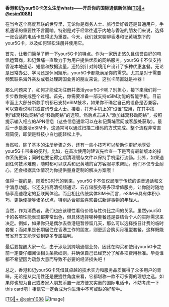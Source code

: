 **香港和记your5G卡怎么注册whats——开启你的国际通信新体验[[TG💪+ @esim1088](https://t.me/s/esim1088)]**

在当今这个高度互联的世界里，无论你是商务人士、旅行爱好者还是普通用户，手机通讯的重要性不言而喻。特别是对于经常往返于内地与香港的朋友们来说，选择一张合适的电话卡显得尤为重要。今天，我们就来聊聊香港和记黄埔旗下的your5G卡，以及如何轻松注册并使用它。

首先，让我们简单了解一下your5G卡的特点。作为一家历史悠久且信誉良好的电信运营商，和记黄埔一直致力于为用户提供优质的网络服务。your5G卡不仅支持香港本地通话、短信和数据流量，还特别针对跨境用户设计了多种优惠套餐。无论是日常办公、学习还是休闲娱乐，your5G卡都能满足你的需求。尤其是对于需要频繁联系海外亲友或者处理跨国业务的朋友来说，这张卡简直就是神器！

那么问题来了，如何才能成功注册并激活your5G卡呢？别担心，接下来我们将一步步教你完成整个过程。首先，你需要准备一部支持eSIM功能的智能手机。目前市面上大部分新款手机都已支持eSIM技术，如果你不确定自己的设备是否兼容，可以查看说明书或咨询专业人士。接着，打开手机上的“设置”应用，在其中找到“蜂窝移动网络”或“移动网络”的选项。然后点击进入“添加蜂窝移动网络”，按照提示输入相应的APN信息（这些信息通常可以在和记黄埔官网或客服处获取）。最后一步是激活eSIM卡，这通常可以通过扫描二维码的方式完成。整个流程非常直观简便，即使是科技小白也能轻松上手。

当然啦，除了基本的注册步骤之外，还有一些小技巧可以帮助你更好地享受your5G卡带来的便利。比如，在首次使用时建议先检查一下是否有最新版本的操作系统更新；同时也要记得定期清理缓存文件以保持手机运行流畅。此外，如果遇到任何技术难题，随时都可以联系和记黄埔的官方客服寻求帮助。他们不仅专业耐心，还会根据具体情况为你提供量身定制的解决方案哦！

值得一提的是，随着5G时代的到来，your5G卡不仅仅局限于传统的语音通话和文字消息功能。它还支持高清视频通话、云存储服务等多项增值服务，让你随时随地畅享高速稳定的互联网体验。而且相比传统实体SIM卡而言，eSIM卡具有体积小巧、更换便捷等诸多优点，特别适合那些喜欢尝试新鲜事物的年轻人。

当然，作为消费者，我们也应该理性看待价格与性价比之间的关系。虽然your5G卡的各项性能表现都非常出色，但具体选择哪种套餐还是要结合个人的实际需求来决定。例如，如果你只是偶尔去香港短暂停留几天，那么可以选择按日计费的临时套餐；而如果是长期居住在香港工作的朋友，则更适合购买月租型套餐，这样既能节省开支又能享受到更多专属福利。

最后要提醒大家一点，由于涉及到跨境通信业务，因此在购买和使用your5G卡之前一定要仔细阅读相关条款细则，并确保自己已经充分了解各项费用标准。毕竟谁都不希望因为疏忽大意而导致不必要的经济损失吧！

总之，香港和记your5G卡凭借其卓越的技术实力和服务品质赢得了众多用户的青睐。无论是从实用性还是便捷性角度来看，它都堪称一款不可多得的理想之选。如果你也想为自己或者家人朋友添置一张方便又实惠的国际电话卡，不妨考虑一下this card吧！相信它一定会成为你生活中不可或缺的好帮手。

[[TG💪+ @esim1088](https://t.me/s/esim1088) ![Image](https://i.postimg.cc/4NQfJmqS/Snipaste-2025-05-13-00-14-12.png)]